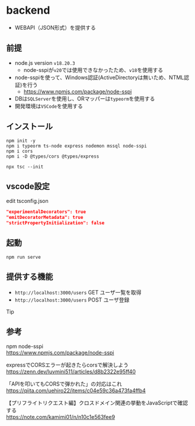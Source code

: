# backend

* WEBAPI（JSON形式）を提供する

## 前提
* node.js version `v18.20.3`
  * node-sspiが`v20`では使用できなかったため、`v18`を使用する
* node-sspiを使って、Windows認証(ActiveDirectoryは無いため、NTML認証)を行う
  * https://www.npmjs.com/package/node-sspi
* DBは`SQLServer`を使用し、ORマッパーは`typeorm`を使用する
* 開発環境は`VSCode`を使用する

## インストール
```shell
npm init -y
npm i typeorm ts-node express nodemon mssql node-sspi
npm i cors
npm i -D @types/cors @types/express
```

```shell
npx tsc --init
```

## vscode設定
edit tsconfig.json
```json
"experimentalDecorators": true
"emitDecoratorMetadata": true
"strictPropertyInitialization": false
```

## 起動
```shell
npm run serve
```

## 提供する機能
* `http://localhost:3000/users` GET  ユーザ一覧を取得
* `http://localhost:3000/users` POST ユーザ登録

> [!TIP]
> ## 参考
>
> npm node-sspi  
> https://www.npmjs.com/package/node-sspi  
> 
> expressでCORSエラーが起きたらcorsで解決しよう  
> https://zenn.dev/luvmini511/articles/d8b2322e95ff40  
> 
> 「APIを叩いてもCORSで弾かれた」の対応はこれ  
> https://qiita.com/uehiro22/items/c04e59c36a473fa4ffb4  
> 
> 【プリフライトリクエスト編】クロスドメイン関連の挙動をJavaScriptで確認する  
> https://note.com/kamimi01/n/n10c1e563fee9  
